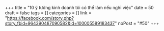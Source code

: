 ﻿+++
title = "10 ý tưởng kinh doanh tôi có thể làm nếu nghỉ việc"
date = 50
draft = false
tags = []
categories = []
link = "https://facebook.com/story.php?story_fbid=964390487090582&id=100005589183437"
noPost = "#50"
+++

